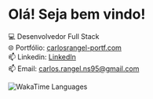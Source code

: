 # Olá! Seja bem vindo! 

💻 Desenvolvedor Full Stack  
🌐 Portfólio: [carlosrangel-portf.com](https://portifolio-nine-silk-32.vercel.app/)  
📫 Linkedin: [LinkedIn](https://www.linkedin.com/in/carlosrangelns95/)  
📫 Email: [carlos.rangel.ns95@gmail.com](mailto:carlos.rangel.ns95@gmail.com)  

![WakaTime Languages](https://github-readme-stats.vercel.app/api/wakatime?username=carlosrangelnunes&layout=compact&theme=radical)

